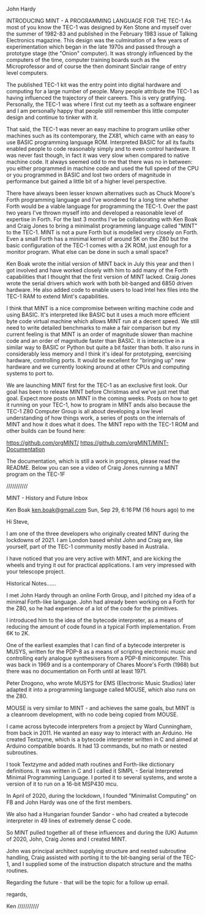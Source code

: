 John Hardy

INTRODUCING MINT - A PROGRAMMING LANGUAGE FOR THE TEC-1
As most of you know the TEC-1 was designed by Ken Stone and myself over the summer of 1982-83 and published in the February 1983 issue of Talking Electronics magazine. This design was the culmination of a few years of experimentation which began in the late 1970s and passed through a prototype stage (the "Onion" computer). It was strongly influenced by the computers of the time, computer training boards such as the Microprofessor and of course the then dominant Sinclair range of entry level computers.

The published TEC-1 kit was the entry point into digital hardware and computing for a large number of people. Many people attribute the TEC-1 as having influenced the trajectory of their careers. This is very gratifying. Personally, the TEC-1 was where I first cut my teeth as a software engineer and I am personally happy that people still remember this little computer design and continue to tinker with it.

That said, the TEC-1 was never an easy machine to program unlike other machines such as its contemporary, the ZX81, which came with an easy to use BASIC programming language ROM. Interpreted BASIC for all its faults enabled people to code reasonably simply and to even control hardware. It was never fast though, in fact it was very slow when compared to native machine code. It always seemed odd to me that there was no in between: you either programmed in machine code and used the full speed of the CPU or you programmed in BASIC and lost two orders of magnitude in performance but gained a little bit of a higher level perspective.

There have always been lesser known alternatives such as Chuck Moore's Forth programming language and I've wondered for a long time whether Forth would be a viable language for programming the TEC-1. Over the past two years I've thrown myself into and developed a reasonable level of expertise in Forth.
For the last 3 months I've be collaborating with Ken Boak and Craig Jones to bring a minimalist programming language called "MINT" to the TEC-1. MINT is not a pure Forth but is modelled very closely on Forth. Even a small Forth has a minimal kernel of around 5K on the Z80 but the basic configuration of the TEC-1 comes with a 2K ROM, just enough for a monitor program. What else can be done in such a small space?

Ken Boak wrote the initial version of MINT back in July this year and then I got involved and have worked closely with him to add many of the Forth capabilities that I thought that the first version of MINT lacked. Craig Jones wrote the serial drivers which work with both bit-banged and 6850 driven hardware. He also added code to enable users to load Intel hex files into the TEC-1 RAM to extend Mint's capabilities.

I think that MINT is a nice compromise between writing machine code and using BASIC. It's interpreted like BASIC but it uses a much more efficient byte code virtual machine which allows MINT run at a decent speed. We still need to write detailed benchmarks to make a fair comparison but my current feeling is that MINT is an order of magnitude slower than machine code and an order of magnitude faster than BASIC. It is interactive in a similar way to BASIC or Python but quite a bit faster than both. It also runs in considerably less memory and I think it's ideal for prototyping, exercising hardware, controlling ports. It would be excellent for "bringing up" new hardware and we currently looking around at other CPUs and computing systems to port to.

We are launching MINT first for the TEC-1 as an exclusive first look. Our goal has been to release MINT before Christmas and we've just met that goal. Expect more posts on MINT in the coming weeks. Posts on how to get it running on your TEC-1, how to program in MINT ands also because the TEC-1 Z80 Computer Group is all about developing a low level understanding of how things work, a series of posts on the internals of MINT and how it does what it does.
The MINT repo with the TEC-1 ROM and other builds can be found here:

https://github.com/orgMINT/
https://github.com/orgMINT/MINT-Documentation

The documentation, which is still a work in progress, please read the README.
Below you can see a video of Craig Jones running a MINT program on the TEC-1F


///////////

MINT - History and Future
Inbox

Ken Boak <ken.boak@gmail.com>
Sun, Sep 29, 6:16 PM (16 hours ago)
to me

Hi Steve,

I am one of the three developers who originally created MINT during the lockdowns of 2021. I am London based whilst John and Craig are, like yourself, part of the TEC-1 community mostly based in Australia.

I have noticed that you are very active with MINT, and are kicking the wheels and trying it out for practical applications. I am very impressed with your telescope project.

Historical Notes......

I met John Hardy through an online Forth Group, and I pitched my idea of a minimal Forth-like language. John had already been working on a Forth for the Z80, so he had experience of a lot of the code for the primitives.

I introduced him to the idea of the bytecode interpreter, as a means of reducing the amount of code found in a typical Forth implementation. From 6K to 2K.

One of the earliest examples that I can find of a bytecode interpreter is MUSYS, written for the PDP-8 as a means of scripting electronic music and controlling early analogue synthesisers from a PDP-8 minicomputer. This was back in 1969 and is a contemporary of Chares Moore's Forth (1968) but there was no documentation on Forth until at least 1971.

Peter Drogono, who wrote MUSYS for EMS (Electronic Music Studios) later adapted it into a programming language called MOUSE, which also runs on the Z80.

MOUSE is very similar to MINT - and achieves the same goals, but MINT is a cleanroom development, with no code being copied from MOUSE.

I came across bytecode interpreters from a project by Ward Cunningham, from back in 2011. He wanted an easy way to interact with an Arduino.  He created Textzyme, which is a bytecode interpreter written in C and aimed at Arduino compatible boards. It had 13 commands, but no math or nested subroutines.

I took Textzyme and added math routines and Forth-like dictionary definitions.  It was written in C and I called it SIMPL - Serial Interpreted Minimal Programming Language. I ported it to several systems, and wrote a version of it to run on a 16-bit MSP430 mcu.

In April of 2020, during the lockdown, I founded "Minimalist Computing" on FB and John Hardy was one of the first members.

We also had a Hungarian founder Sandor - who had created a bytecode interpreter in 49 lines of extremely dense C code.

So MINT pulled together all of these influences and during the (UK) Autumn of 2020, John, Craig Jones and I created MINT.

John was principal architect supplying structure and nested subroutine handling, Craig assisted with porting it to the bit-banging serial of the TEC-1, and I supplied some of the instruction dispatch structure and the maths routines.

Regarding the future - that will be the topic for a follow up email.

regards,

Ken
///////////
